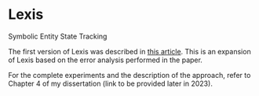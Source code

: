 # Lexis
Symbolic Entity State Tracking

The first version of Lexis was described in [this article](https://aclanthology.org/2021.law-1.13/). This is an expansion of Lexis based on the error analysis performed in the paper.

For the complete experiments and the description of the approach, refer to Chapter 4 of my dissertation (link to be provided later in 2023).
